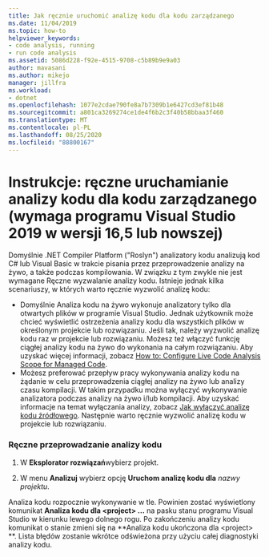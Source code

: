 ```yaml
---
title: Jak ręcznie uruchomić analizę kodu dla kodu zarządzanego
ms.date: 11/04/2019
ms.topic: how-to
helpviewer_keywords:
- code analysis, running
- run code analysis
ms.assetid: 5086d228-f92e-4515-9708-c5b89b9e9a03
author: mavasani
ms.author: mikejo
manager: jillfra
ms.workload:
- dotnet
ms.openlocfilehash: 1077e2cdae790fe8a7b7309b1e6427cd3ef81b48
ms.sourcegitcommit: a801ca3269274ce1de4f6b2c3f40b58bbaa3f460
ms.translationtype: MT
ms.contentlocale: pl-PL
ms.lasthandoff: 08/25/2020
ms.locfileid: "88800167"
---
```

# <a name="how-to-run-code-analysis-manually-for-managed-code-requires-visual-studio-2019-version-165-or-later"></a>Instrukcje: ręczne uruchamianie analizy kodu dla kodu zarządzanego (wymaga programu Visual Studio 2019 w wersji 16,5 lub nowszej)
Domyślnie .NET Compiler Platform ("Roslyn") analizatory kodu analizują kod C# lub Visual Basic w trakcie pisania przez przeprowadzenie analizy na żywo, a także podczas kompilowania. W związku z tym zwykle nie jest wymagane Ręczne wyzwalanie analizy kodu. Istnieje jednak kilka scenariuszy, w których warto ręcznie wyzwolić analizę kodu:

- Domyślnie Analiza kodu na żywo wykonuje analizatory tylko dla otwartych plików w programie Visual Studio. Jednak użytkownik może chcieć wyświetlić ostrzeżenia analizy kodu dla wszystkich plików w określonym projekcie lub rozwiązaniu. Jeśli tak, należy wyzwolić analizę kodu raz w projekcie lub rozwiązaniu. Możesz też włączyć funkcję ciągłej analizy kodu na żywo do wykonania na całym rozwiązaniu. Aby uzyskać więcej informacji, zobacz [How to: Configure Live Code Analysis Scope for Managed Code](./configure-live-code-analysis-scope-managed-code.md).
- Możesz preferować przepływ pracy wykonywania analizy kodu na żądanie w celu przeprowadzenia ciągłej analizy na żywo lub analizy czasu kompilacji. W takim przypadku można wyłączyć wykonywanie analizatora podczas analizy na żywo i/lub kompilacji. Aby uzyskać informacje na temat wyłączania analizy, zobacz [Jak wyłączyć analizę kodu źródłowego](disable-code-analysis.md). Następnie warto ręcznie wyzwolić analizę kodu w projekcie lub rozwiązaniu. 

### <a name="run-code-analysis-manually"></a>Ręczne przeprowadzanie analizy kodu

1. W **Eksplorator rozwiązań**wybierz projekt.

2. W menu **Analizuj** wybierz opcję **Uruchom analizę kodu dla** *nazwy projektu*.

Analiza kodu rozpocznie wykonywanie w tle. Powinien zostać wyświetlony komunikat **Analiza kodu dla \<project> ...** na pasku stanu programu Visual Studio w kierunku lewego dolnego rogu. Po zakończeniu analizy kodu komunikat o stanie zmieni się na **Analiza kodu ukończona dla \<project> **. Lista błędów zostanie wkrótce odświeżona przy użyciu całej diagnostyki analizy kodu.
